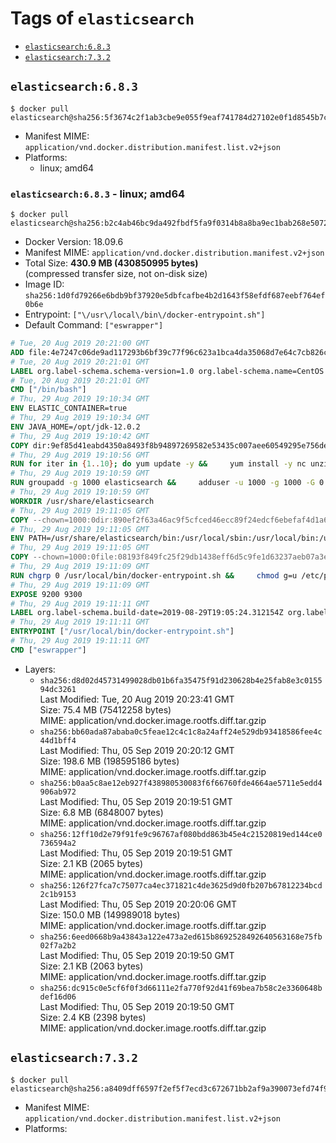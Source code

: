 <!-- THIS FILE IS GENERATED VIA './update-remote.sh' -->

# Tags of `elasticsearch`

-	[`elasticsearch:6.8.3`](#elasticsearch683)
-	[`elasticsearch:7.3.2`](#elasticsearch732)

## `elasticsearch:6.8.3`

```console
$ docker pull elasticsearch@sha256:5f3674c2f1ab3cbe9e055f9eaf741784d27102e0f1d8545b7c09c227b142c436
```

-	Manifest MIME: `application/vnd.docker.distribution.manifest.list.v2+json`
-	Platforms:
	-	linux; amd64

### `elasticsearch:6.8.3` - linux; amd64

```console
$ docker pull elasticsearch@sha256:b2c4ab46bc9da492fbdf5fa9f0314b8a8ba9ec1bab268e50728507276919808d
```

-	Docker Version: 18.09.6
-	Manifest MIME: `application/vnd.docker.distribution.manifest.v2+json`
-	Total Size: **430.9 MB (430850995 bytes)**  
	(compressed transfer size, not on-disk size)
-	Image ID: `sha256:1d0fd79266e6bdb9bf37920e5dbfcafbe4b2d1643f58efdf687eebf764ef0b6e`
-	Entrypoint: `["\/usr\/local\/bin\/docker-entrypoint.sh"]`
-	Default Command: `["eswrapper"]`

```dockerfile
# Tue, 20 Aug 2019 20:21:00 GMT
ADD file:4e7247c06de9ad117293b6bf39c77f96c623a1bca4da35068d7e64c7cb826c08 in / 
# Tue, 20 Aug 2019 20:21:01 GMT
LABEL org.label-schema.schema-version=1.0 org.label-schema.name=CentOS Base Image org.label-schema.vendor=CentOS org.label-schema.license=GPLv2 org.label-schema.build-date=20190801
# Tue, 20 Aug 2019 20:21:01 GMT
CMD ["/bin/bash"]
# Thu, 29 Aug 2019 19:10:34 GMT
ENV ELASTIC_CONTAINER=true
# Thu, 29 Aug 2019 19:10:34 GMT
ENV JAVA_HOME=/opt/jdk-12.0.2
# Thu, 29 Aug 2019 19:10:42 GMT
COPY dir:9ef85d41eabd4350a8493f8b94897269582e53435c007aee60549295e756de23 in /opt/jdk-12.0.2 
# Thu, 29 Aug 2019 19:10:56 GMT
RUN for iter in {1..10}; do yum update -y &&     yum install -y nc unzip wget which &&     yum clean all && exit_code=0 && break || exit_code=$? && echo "yum error: retry $iter in 10s" && sleep 10; done;     (exit $exit_code)
# Thu, 29 Aug 2019 19:10:59 GMT
RUN groupadd -g 1000 elasticsearch &&     adduser -u 1000 -g 1000 -G 0 -d /usr/share/elasticsearch elasticsearch &&     chmod 0775 /usr/share/elasticsearch &&     chgrp 0 /usr/share/elasticsearch
# Thu, 29 Aug 2019 19:10:59 GMT
WORKDIR /usr/share/elasticsearch
# Thu, 29 Aug 2019 19:11:05 GMT
COPY --chown=1000:0dir:890ef2f63a46ac9f5cfced46ecc89f24edcf6ebefaf4d1a67a21da2e875c3d53 in /usr/share/elasticsearch 
# Thu, 29 Aug 2019 19:11:05 GMT
ENV PATH=/usr/share/elasticsearch/bin:/usr/local/sbin:/usr/local/bin:/usr/sbin:/usr/bin:/sbin:/bin
# Thu, 29 Aug 2019 19:11:05 GMT
COPY --chown=1000:0file:08193f849fc25f29db1438eff6d5c9fe1d63237aeb07a3e0009e8ba554f97c31 in /usr/local/bin/docker-entrypoint.sh 
# Thu, 29 Aug 2019 19:11:09 GMT
RUN chgrp 0 /usr/local/bin/docker-entrypoint.sh &&     chmod g=u /etc/passwd &&     chmod 0775 /usr/local/bin/docker-entrypoint.sh
# Thu, 29 Aug 2019 19:11:09 GMT
EXPOSE 9200 9300
# Thu, 29 Aug 2019 19:11:11 GMT
LABEL org.label-schema.build-date=2019-08-29T19:05:24.312154Z org.label-schema.license=Elastic-License org.label-schema.name=Elasticsearch org.label-schema.schema-version=1.0 org.label-schema.url=https://www.elastic.co/products/elasticsearch org.label-schema.usage=https://www.elastic.co/guide/en/elasticsearch/reference/index.html org.label-schema.vcs-ref=0c48c0e73be564f3a8a286b2165d50de2fbbb661 org.label-schema.vcs-url=https://github.com/elastic/elasticsearch org.label-schema.vendor=Elastic org.label-schema.version=6.8.3 org.opencontainers.image.created=2019-08-29T19:05:24.312154Z org.opencontainers.image.documentation=https://www.elastic.co/guide/en/elasticsearch/reference/index.html org.opencontainers.image.licenses=Elastic-License org.opencontainers.image.revision=0c48c0e73be564f3a8a286b2165d50de2fbbb661 org.opencontainers.image.source=https://github.com/elastic/elasticsearch org.opencontainers.image.title=Elasticsearch org.opencontainers.image.url=https://www.elastic.co/products/elasticsearch org.opencontainers.image.vendor=Elastic org.opencontainers.image.version=6.8.3
# Thu, 29 Aug 2019 19:11:11 GMT
ENTRYPOINT ["/usr/local/bin/docker-entrypoint.sh"]
# Thu, 29 Aug 2019 19:11:11 GMT
CMD ["eswrapper"]
```

-	Layers:
	-	`sha256:d8d02d45731499028db01b6fa35475f91d230628b4e25fab8e3c015594dc3261`  
		Last Modified: Tue, 20 Aug 2019 20:23:41 GMT  
		Size: 75.4 MB (75412258 bytes)  
		MIME: application/vnd.docker.image.rootfs.diff.tar.gzip
	-	`sha256:bb60ada87ababa0c5feae12c4c1c8a24aff24e529db93418586fee4c44d1bff4`  
		Last Modified: Thu, 05 Sep 2019 20:20:12 GMT  
		Size: 198.6 MB (198595186 bytes)  
		MIME: application/vnd.docker.image.rootfs.diff.tar.gzip
	-	`sha256:b0aa5c8ae12eb927f438980530083f6f66760fde4664ae5711e5edd4906ab972`  
		Last Modified: Thu, 05 Sep 2019 20:19:51 GMT  
		Size: 6.8 MB (6848007 bytes)  
		MIME: application/vnd.docker.image.rootfs.diff.tar.gzip
	-	`sha256:12ff10d2e79f91fe9c96767af080bdd863b45e4c21520819ed144ce0736594a2`  
		Last Modified: Thu, 05 Sep 2019 20:19:51 GMT  
		Size: 2.1 KB (2065 bytes)  
		MIME: application/vnd.docker.image.rootfs.diff.tar.gzip
	-	`sha256:126f27fca7c75077ca4ec371821c4de3625d9d0fb207b67812234bcd2c1b9153`  
		Last Modified: Thu, 05 Sep 2019 20:20:06 GMT  
		Size: 150.0 MB (149989018 bytes)  
		MIME: application/vnd.docker.image.rootfs.diff.tar.gzip
	-	`sha256:6eed0668b9a43843a122e473a2ed615b8692528492640563168e75fb02f7a2b2`  
		Last Modified: Thu, 05 Sep 2019 20:19:50 GMT  
		Size: 2.1 KB (2063 bytes)  
		MIME: application/vnd.docker.image.rootfs.diff.tar.gzip
	-	`sha256:dc915c0e5cf6f0f3d66111e2fa770f92d41f69bea7b58c2e3360648bdef16d06`  
		Last Modified: Thu, 05 Sep 2019 20:19:50 GMT  
		Size: 2.4 KB (2398 bytes)  
		MIME: application/vnd.docker.image.rootfs.diff.tar.gzip

## `elasticsearch:7.3.2`

```console
$ docker pull elasticsearch@sha256:a8409dff6597f2ef5f7ecd3c672671bb2af9a390073efd74f95c54aa41cba22a
```

-	Manifest MIME: `application/vnd.docker.distribution.manifest.list.v2+json`
-	Platforms:
